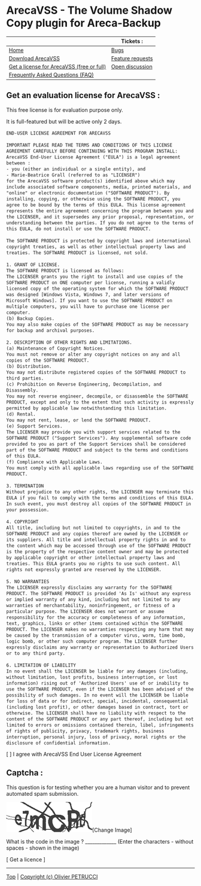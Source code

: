 # ArecaVSS - The Volume Shadow Copy plugin for Areca-Backup

|                                                         | Tickets :                               |
|---------------------------------------------------------|-----------------------------------------|
| [Home](README.md)                                       | [Bugs](bugs.md)                         |
| [Download ArecaVSS](download.md)                        | [Feature requests](feature-requests.md) |
| [Get a license for ArecaVSS (free or full)](license.md) | [Open discussion](open-discussion.md)   |
| [Frequently Asked Questions (FAQ)](faq.md)              |                                         |


## Get an evaluation license for ArecaVSS :

This free license is for evaluation purpose only.

It is full-featured but will be active only 2 days.

```text
END-USER LICENSE AGREEMENT FOR ARECAVSS

IMPORTANT PLEASE READ THE TERMS AND CONDITIONS OF THIS LICENSE AGREEMENT CAREFULLY BEFORE CONTINUING WITH THIS PROGRAM INSTALL: 
ArecaVSS End-User License Agreement ("EULA") is a legal agreement between :
- you (either an individual or a single entity), and 
- Marie-Beatrice Grall (referred to as "LICENSER")
for the ArecaVSS software product(s) identified above which may include associated software components, media, printed materials, and "online" or electronic documentation ("SOFTWARE PRODUCT"). By installing, copying, or otherwise using the SOFTWARE PRODUCT, you agree to be bound by the terms of this EULA. This license agreement represents the entire agreement concerning the program between you and the LICENSER, and it supersedes any prior proposal, representation, or understanding between the parties. If you do not agree to the terms of this EULA, do not install or use the SOFTWARE PRODUCT.

The SOFTWARE PRODUCT is protected by copyright laws and international copyright treaties, as well as other intellectual property laws and treaties. The SOFTWARE PRODUCT is licensed, not sold.

1. GRANT OF LICENSE.
The SOFTWARE PRODUCT is licensed as follows:
The LICENSER grants you the right to install and use copies of the SOFTWARE PRODUCT on ONE computer per license, running a validly licensed copy of the operating system for which the SOFTWARE PRODUCT was designed [Windows Vista, Windows 7, and later versions of Microsoft Windows]. If you want to use the SOFTWARE PRODUCT on multiple computers, you will have to purchase one license per computer.
(b) Backup Copies.
You may also make copies of the SOFTWARE PRODUCT as may be necessary for backup and archival purposes.

2. DESCRIPTION OF OTHER RIGHTS AND LIMITATIONS.
(a) Maintenance of Copyright Notices.
You must not remove or alter any copyright notices on any and all copies of the SOFTWARE PRODUCT.                                      
(b) Distribution.
You may not distribute registered copies of the SOFTWARE PRODUCT to third parties.
(c) Prohibition on Reverse Engineering, Decompilation, and Disassembly.
You may not reverse engineer, decompile, or disassemble the SOFTWARE PRODUCT, except and only to the extent that such activity is expressly permitted by applicable law notwithstanding this limitation.
(d) Rental.
You may not rent, lease, or lend the SOFTWARE PRODUCT.
(e) Support Services.
The LICENSER may provide you with support services related to the SOFTWARE PRODUCT ("Support Services"). Any supplemental software code provided to you as part of the Support Services shall be considered part of the SOFTWARE PRODUCT and subject to the terms and conditions of this EULA.
(f) Compliance with Applicable Laws.
You must comply with all applicable laws regarding use of the SOFTWARE PRODUCT.

3. TERMINATION
Without prejudice to any other rights, the LICENSER may terminate this EULA if you fail to comply with the terms and conditions of this EULA. In such event, you must destroy all copies of the SOFTWARE PRODUCT in your possession.

4. COPYRIGHT
All title, including but not limited to copyrights, in and to the SOFTWARE PRODUCT and any copies thereof are owned by the LICENSER or its suppliers. All title and intellectual property rights in and to the content which may be accessed through use of the SOFTWARE PRODUCT is the property of the respective content owner and may be protected by applicable copyright or other intellectual property laws and treaties. This EULA grants you no rights to use such content. All rights not expressly granted are reserved by the LICENSER.

5. NO WARRANTIES
The LICENSER expressly disclaims any warranty for the SOFTWARE PRODUCT. The SOFTWARE PRODUCT is provided 'As Is' without any express or implied warranty of any kind, including but not limited to any warranties of merchantability, noninfringement, or fitness of a particular purpose. The LICENSER does not warrant or assume responsibility for the accuracy or completeness of any information, text, graphics, links or other items contained within the SOFTWARE PRODUCT. The LICENSER makes no warranties respecting any harm that may be caused by the transmission of a computer virus, worm, time bomb, logic bomb, or other such computer program. The LICENSER further expressly disclaims any warranty or representation to Authorized Users or to any third party.

6. LIMITATION OF LIABILITY
In no event shall the LICENSER be liable for any damages (including, without limitation, lost profits, business interruption, or lost information) rising out of 'Authorized Users' use of or inability to use the SOFTWARE PRODUCT, even if the LICENSER has been advised of the possibility of such damages. In no event will the LICENSER be liable for loss of data or for indirect, special, incidental, consequential (including lost profit), or other damages based in contract, tort or otherwise. The LICENSER shall have no liability with respect to the content of the SOFTWARE PRODUCT or any part thereof, including but not limited to errors or omissions contained therein, libel, infringements of rights of publicity, privacy, trademark rights, business interruption, personal injury, loss of privacy, moral rights or the disclosure of confidential information. 
```
[ ] I agree with ArecaVSS End User License Agreement


## Captcha :

This question is for testing whether you are a human visitor and to prevent automated spam submission.

![CAPTCHA Image](./images/securimage_show.png)[Change Image]

What is the code in the image ? _____________ (Enter the characters - without spaces - shown in the image)


[ Get a licence ]


---

[Top] | [Copyright (c) Olivier PETRUCCI]

[Top]: #arecavss---the-volume-shadow-copy-plugin-for-areca-backup "Go to top of the document"
[Copyright (c) Olivier PETRUCCI]: http://web.archive.org/web/20190701231136/http://arecavss.com/license1.php?p_type=1&p_step=0&PHPSESSID=cdd4c32d1b8ee0f7743c065232ed5e72 "Visit the original resource"